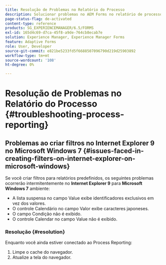 ```yaml
---
title: Resolução de Problemas no Relatório do Processo
description: Solucionar problemas no AEM Forms no relatório de processos do JEE
page-status-flag: de-activated
content-type: reference
products: SG_EXPERIENCEMANAGER/6.5/FORMS
exl-id: 165d4c69-d7ca-45f8-a9de-764cb8ecab7e
solution: Experience Manager, Experience Manager Forms
feature: Adaptive Forms
role: User, Developer
source-git-commit: e821be5233fd5f6688507096790d219d25903892
workflow-type: tm+mt
source-wordcount: '108'
ht-degree: 0%

---
```


# Resolução de Problemas no Relatório do Processo {#troubleshooting-process-reporting}

## Problemas ao criar filtros no Internet Explorer 9 no Microsoft Windows 7 {#issues-faced-in-creating-filters-on-internet-explorer-on-microsoft-windows}

Se você criar filtros para relatórios predefinidos, os seguintes problemas ocorrerão intermitentemente no **Internet Explorer 9** para **Microsoft Windows 7** ambiente:

* A lista suspensa no campo Value exibe identificadores exclusivos em vez dos valores.
* O controle Calendário no campo Valor exibe caracteres japoneses.
* O campo Condição não é exibido.
* O controle Calendar no campo Value não é exibido.

### Resolução {#resolution}

Enquanto você ainda estiver conectado ao Process Reporting:

1. Limpe o cache do navegador.
1. Atualize a tela do navegador.
